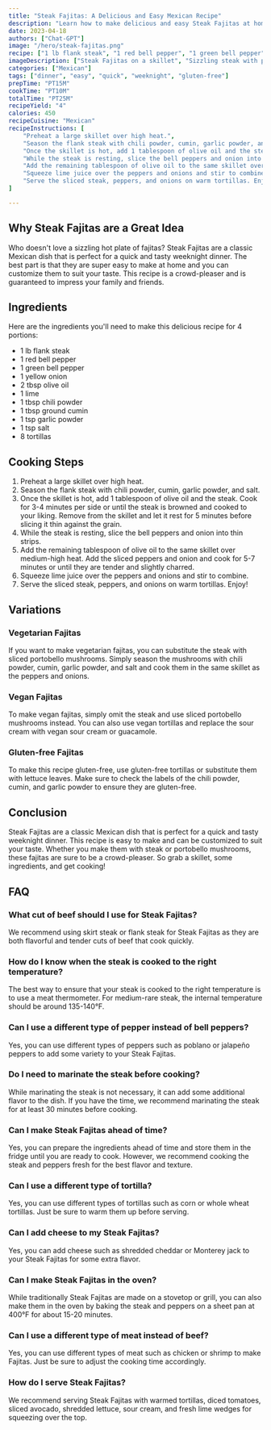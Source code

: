 ```yaml
---
title: "Steak Fajitas: A Delicious and Easy Mexican Recipe"
description: "Learn how to make delicious and easy Steak Fajitas at home with this simple recipe. Perfect for a quick and tasty weeknight dinner!"
date: 2023-04-18
authors: ["Chat-GPT"]
image: "/hero/steak-fajitas.png"
recipe: ["1 lb flank steak", "1 red bell pepper", "1 green bell pepper", "1 yellow onion", "2 tbsp olive oil", "1 lime", "1 tbsp chili powder", "1 tbsp ground cumin", "1 tsp garlic powder", "1 tsp salt", "8 tortillas"]
imageDescription: ["Steak Fajitas on a skillet", "Sizzling steak with peppers and onions", "Warm tortillas ready to be filled", "A plate of hot and delicious Steak Fajitas"]
categories: ["Mexican"]
tags: ["dinner", "easy", "quick", "weeknight", "gluten-free"]
prepTime: "PT15M"
cookTime: "PT10M"
totalTime: "PT25M"
recipeYield: "4"
calories: 450
recipeCuisine: "Mexican"
recipeInstructions: [
    "Preheat a large skillet over high heat.",
    "Season the flank steak with chili powder, cumin, garlic powder, and salt.",
    "Once the skillet is hot, add 1 tablespoon of olive oil and the steak. Cook for 3-4 minutes per side or until the steak is browned and cooked to your liking. Remove from the skillet and let it rest for 5 minutes before slicing it thin against the grain.",
    "While the steak is resting, slice the bell peppers and onion into thin strips.",
    "Add the remaining tablespoon of olive oil to the same skillet over medium-high heat. Add the sliced peppers and onion and cook for 5-7 minutes or until they are tender and slightly charred.",
    "Squeeze lime juice over the peppers and onions and stir to combine.",
    "Serve the sliced steak, peppers, and onions on warm tortillas. Enjoy!"
]

---
```


## Why Steak Fajitas are a Great Idea

Who doesn't love a sizzling hot plate of fajitas? Steak Fajitas are a classic Mexican dish that is perfect for a quick and tasty weeknight dinner. The best part is that they are super easy to make at home and you can customize them to suit your taste. This recipe is a crowd-pleaser and is guaranteed to impress your family and friends. 

## Ingredients

Here are the ingredients you'll need to make this delicious recipe for 4 portions:

- 1 lb flank steak
- 1 red bell pepper
- 1 green bell pepper
- 1 yellow onion
- 2 tbsp olive oil
- 1 lime
- 1 tbsp chili powder
- 1 tbsp ground cumin
- 1 tsp garlic powder
- 1 tsp salt
- 8 tortillas

## Cooking Steps

1. Preheat a large skillet over high heat.
2. Season the flank steak with chili powder, cumin, garlic powder, and salt.
3. Once the skillet is hot, add 1 tablespoon of olive oil and the steak. Cook for 3-4 minutes per side or until the steak is browned and cooked to your liking. Remove from the skillet and let it rest for 5 minutes before slicing it thin against the grain.
4. While the steak is resting, slice the bell peppers and onion into thin strips.
5. Add the remaining tablespoon of olive oil to the same skillet over medium-high heat. Add the sliced peppers and onion and cook for 5-7 minutes or until they are tender and slightly charred.
6. Squeeze lime juice over the peppers and onions and stir to combine.
7. Serve the sliced steak, peppers, and onions on warm tortillas. Enjoy!

## Variations

### Vegetarian Fajitas

If you want to make vegetarian fajitas, you can substitute the steak with sliced portobello mushrooms. Simply season the mushrooms with chili powder, cumin, garlic powder, and salt and cook them in the same skillet as the peppers and onions.

### Vegan Fajitas

To make vegan fajitas, simply omit the steak and use sliced portobello mushrooms instead. You can also use vegan tortillas and replace the sour cream with vegan sour cream or guacamole.

### Gluten-free Fajitas

To make this recipe gluten-free, use gluten-free tortillas or substitute them with lettuce leaves. Make sure to check the labels of the chili powder, cumin, and garlic powder to ensure they are gluten-free.

## Conclusion

Steak Fajitas are a classic Mexican dish that is perfect for a quick and tasty weeknight dinner. This recipe is easy to make and can be customized to suit your taste. Whether you make them with steak or portobello mushrooms, these fajitas are sure to be a crowd-pleaser. So grab a skillet, some ingredients, and get cooking!

## FAQ

### What cut of beef should I use for Steak Fajitas?

We recommend using skirt steak or flank steak for Steak Fajitas as they are both flavorful and tender cuts of beef that cook quickly.

### How do I know when the steak is cooked to the right temperature?

The best way to ensure that your steak is cooked to the right temperature is to use a meat thermometer. For medium-rare steak, the internal temperature should be around 135-140°F.

### Can I use a different type of pepper instead of bell peppers?

Yes, you can use different types of peppers such as poblano or jalapeño peppers to add some variety to your Steak Fajitas.

### Do I need to marinate the steak before cooking?

While marinating the steak is not necessary, it can add some additional flavor to the dish. If you have the time, we recommend marinating the steak for at least 30 minutes before cooking.

### Can I make Steak Fajitas ahead of time?

Yes, you can prepare the ingredients ahead of time and store them in the fridge until you are ready to cook. However, we recommend cooking the steak and peppers fresh for the best flavor and texture.

### Can I use a different type of tortilla?

Yes, you can use different types of tortillas such as corn or whole wheat tortillas. Just be sure to warm them up before serving.

### Can I add cheese to my Steak Fajitas?

Yes, you can add cheese such as shredded cheddar or Monterey jack to your Steak Fajitas for some extra flavor.

### Can I make Steak Fajitas in the oven?

While traditionally Steak Fajitas are made on a stovetop or grill, you can also make them in the oven by baking the steak and peppers on a sheet pan at 400°F for about 15-20 minutes.

### Can I use a different type of meat instead of beef?

Yes, you can use different types of meat such as chicken or shrimp to make Fajitas. Just be sure to adjust the cooking time accordingly.

### How do I serve Steak Fajitas?

We recommend serving Steak Fajitas with warmed tortillas, diced tomatoes, sliced avocado, shredded lettuce, sour cream, and fresh lime wedges for squeezing over the top.